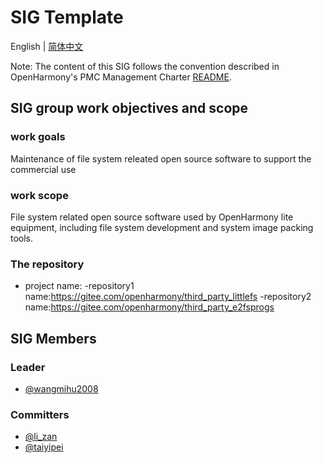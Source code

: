 # SIG Template
 English | [简体中文](./sig_fs_cn.md)
 
 Note: The content of this SIG follows the convention described in OpenHarmony's PMC Management Charter [README](/zh/pmc.md).

## SIG group work objectives and scope

### work goals
Maintenance of file system releated open source software to support the commercial use
### work scope
File system related open source software used by OpenHarmony lite equipment, including file system development and system image packing tools.
### The repository 
- project name:
  -repository1 name:https://gitee.com/openharmony/third_party_littlefs
  -repository2 name:https://gitee.com/openharmony/third_party_e2fsprogs

## SIG Members

### Leader
- [@wangmihu2008](https://gitee.com/wangmihu2008)

### Committers
- [@li_zan](https://gitee.com/li_zan)
- [@taiyipei](https://gitee.com/taiyipei)